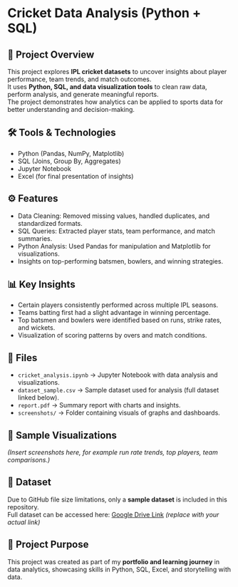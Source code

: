 # Cricket Data Analysis (Python + SQL)

## 📌 Project Overview
This project explores **IPL cricket datasets** to uncover insights about player performance, team trends, and match outcomes.  
It uses **Python, SQL, and data visualization tools** to clean raw data, perform analysis, and generate meaningful reports.  
The project demonstrates how analytics can be applied to sports data for better understanding and decision-making.

## 🛠 Tools & Technologies
- Python (Pandas, NumPy, Matplotlib)
- SQL (Joins, Group By, Aggregates)
- Jupyter Notebook
- Excel (for final presentation of insights)

## ⚙️ Features
- Data Cleaning: Removed missing values, handled duplicates, and standardized formats.
- SQL Queries: Extracted player stats, team performance, and match summaries.
- Python Analysis: Used Pandas for manipulation and Matplotlib for visualizations.
- Insights on top-performing batsmen, bowlers, and winning strategies.

## 📊 Key Insights
- Certain players consistently performed across multiple IPL seasons.
- Teams batting first had a slight advantage in winning percentage.
- Top batsmen and bowlers were identified based on runs, strike rates, and wickets.
- Visualization of scoring patterns by overs and match conditions.

## 📂 Files
- `cricket_analysis.ipynb` → Jupyter Notebook with data analysis and visualizations.
- `dataset_sample.csv` → Sample dataset used for analysis (full dataset linked below).
- `report.pdf` → Summary report with charts and insights.
- `screenshots/` → Folder containing visuals of graphs and dashboards.

## 📸 Sample Visualizations
*(Insert screenshots here, for example run rate trends, top players, team comparisons.)*

## 📌 Dataset
Due to GitHub file size limitations, only a **sample dataset** is included in this repository.  
Full dataset can be accessed here: [Google Drive Link](https://drive.google.com) *(replace with your actual link)*  

## 📌 Project Purpose
This project was created as part of my **portfolio and learning journey** in data analytics, showcasing skills in Python, SQL, Excel, and storytelling with data.


